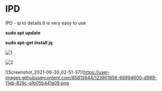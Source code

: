 # IPD
IPD - ip to details.It is very easy to use

**sudo apt update**


**sudo apt-get install jq**

![1](https://user-images.githubusercontent.com/85815644/123510415-3754a300-d630-11eb-9809-d6e7b9504f16.png)

![2](https://user-images.githubusercontent.com/85815644/123510446-6e2ab900-d630-11eb-8666-afbc9590b5ca.png)

![Screenshot_2021-06-30_02-51-37](https://user-images.githubusercontent.com/85815644/123901856-66994600-d989-11eb-829c-a1b05b441a09.png
